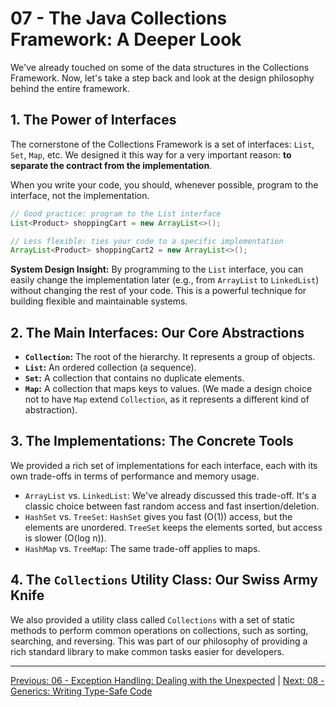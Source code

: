 # 07 - The Java Collections Framework: A Deeper Look

We've already touched on some of the data structures in the Collections Framework. Now, let's take a step back and look at the design philosophy behind the entire framework.

## 1. The Power of Interfaces

The cornerstone of the Collections Framework is a set of interfaces: `List`, `Set`, `Map`, etc. We designed it this way for a very important reason: **to separate the contract from the implementation**.

When you write your code, you should, whenever possible, program to the interface, not the implementation.

```java
// Good practice: program to the List interface
List<Product> shoppingCart = new ArrayList<>();

// Less flexible: ties your code to a specific implementation
ArrayList<Product> shoppingCart2 = new ArrayList<>();
```

**System Design Insight:** By programming to the `List` interface, you can easily change the implementation later (e.g., from `ArrayList` to `LinkedList`) without changing the rest of your code. This is a powerful technique for building flexible and maintainable systems.

## 2. The Main Interfaces: Our Core Abstractions

*   **`Collection`:** The root of the hierarchy. It represents a group of objects.
*   **`List`:** An ordered collection (a sequence).
*   **`Set`:** A collection that contains no duplicate elements.
*   **`Map`:** A collection that maps keys to values. (We made a design choice not to have `Map` extend `Collection`, as it represents a different kind of abstraction).

## 3. The Implementations: The Concrete Tools

We provided a rich set of implementations for each interface, each with its own trade-offs in terms of performance and memory usage.

*   `ArrayList` vs. `LinkedList`: We've already discussed this trade-off. It's a classic choice between fast random access and fast insertion/deletion.
*   `HashSet` vs. `TreeSet`: `HashSet` gives you fast (O(1)) access, but the elements are unordered. `TreeSet` keeps the elements sorted, but access is slower (O(log n)).
*   `HashMap` vs. `TreeMap`: The same trade-off applies to maps.

## 4. The `Collections` Utility Class: Our Swiss Army Knife

We also provided a utility class called `Collections` with a set of static methods to perform common operations on collections, such as sorting, searching, and reversing. This was part of our philosophy of providing a rich standard library to make common tasks easier for developers.

---

[Previous: 06 - Exception Handling: Dealing with the Unexpected](../06-Exception-Handling/README.md) | [Next: 08 - Generics: Writing Type-Safe Code](../08-Generics/README.md)
